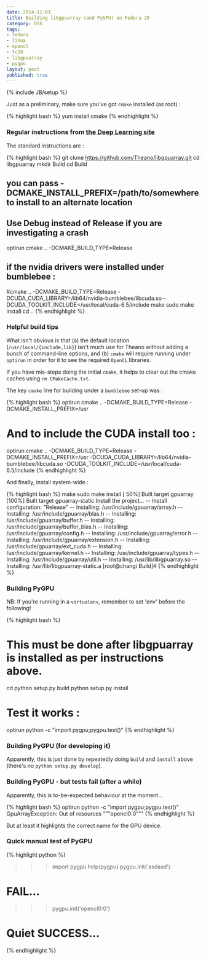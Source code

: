 ```yaml
---
date: 2014-11-03
title: Building libgpuarray (and PyGPU) on Fedora 20
category: OSS
tags:
- fedora
- linux
- opencl
- fc20
- libgpuarray
- pygpu
layout: post
published: true
---
```

{% include JB/setup %}

Just as a preliminary, make sure you've got ```cmake``` installed (as root) :

{% highlight bash %}
yum install cmake
{% endhighlight %}

### Regular instructions from [the Deep Learning site](http://deeplearning.net/software/libgpuarray/installation.html)

The standard instructions are :

{% highlight bash %}
git clone https://github.com/Theano/libgpuarray.git
cd libgpuarray
mkdir Build
cd Build
## you can pass -DCMAKE_INSTALL_PREFIX=/path/to/somewhere to install to an alternate location
## Use Debug instead of Release if you are investigating a crash
optirun cmake .. -DCMAKE_BUILD_TYPE=Release 
## if the nvidia drivers were installed under bumblebee :
#cmake .. -DCMAKE_BUILD_TYPE=Release -DCUDA_CUDA_LIBRARY=/lib64/nvidia-bumblebee/libcuda.so -DCUDA_TOOLKIT_INCLUDE=/usr/local/cuda-6.5/include
make
sudo make install
cd ..
{% endhighlight %}

### Helpful build tips

What isn't obvious is that (a) the default location (```/usr/local/{include,lib}```) isn't much use for Theano without adding a bunch of command-line options, and (b) ```cmake``` will require running under ```optirun``` in order for it to see the required ```OpenCL``` libraries.

If you have mis-steps doing the initial ```cmake```, it helps to clear out the cmake caches using ```rm CMakeCache.txt```.

The key ```cmake``` line for building under a ```bumblebee``` set-up was : 

{% highlight bash %}
optirun cmake .. -DCMAKE_BUILD_TYPE=Release -DCMAKE_INSTALL_PREFIX=/usr
# And to include the CUDA install too :
optirun cmake .. -DCMAKE_BUILD_TYPE=Release -DCMAKE_INSTALL_PREFIX=/usr -DCUDA_CUDA_LIBRARY=/lib64/nvidia-bumblebee/libcuda.so -DCUDA_TOOLKIT_INCLUDE=/usr/local/cuda-6.5/include
{% endhighlight %}

And finally, install system-wide :

{% highlight bash %}
make
sudo make install
[ 50%] Built target gpuarray
[100%] Built target gpuarray-static
Install the project...
-- Install configuration: "Release"
-- Installing: /usr/include/gpuarray/array.h
-- Installing: /usr/include/gpuarray/blas.h
-- Installing: /usr/include/gpuarray/buffer.h
-- Installing: /usr/include/gpuarray/buffer_blas.h
-- Installing: /usr/include/gpuarray/config.h
-- Installing: /usr/include/gpuarray/error.h
-- Installing: /usr/include/gpuarray/extension.h
-- Installing: /usr/include/gpuarray/ext_cuda.h
-- Installing: /usr/include/gpuarray/kernel.h
-- Installing: /usr/include/gpuarray/types.h
-- Installing: /usr/include/gpuarray/util.h
-- Installing: /usr/lib/libgpuarray.so
-- Installing: /usr/lib/libgpuarray-static.a
[root@changi Build]# 
{% endhighlight %}

### Building PyGPU 

NB: If you're running in a ```virtualenv```, remember to set 'env' before the following!

{% highlight bash %}
# This must be done after libgpuarray is installed as per instructions above.
cd <main-libgpuarray-directory>
python setup.py build
python setup.py install

# Test it works : 
optirun python -c "import pygpu;pygpu.test()"
{% endhighlight %}


### Building PyGPU (for developing it)

Apparently, this is just done by repeatedly doing ```build``` and ```install``` above (there's no ```python setup.py develop```).


### Building PyGPU - but tests fail (after a while)

Apparently, this is to-be-expected behaviour at the moment...

{% highlight bash %}
optirun python -c "import pygpu;pygpu.test()"
GpuArrayException: Out of resources
"""opencl0:0"""
{% endhighlight %}

But at least it highlights the correct name for the GPU device.

### Quick manual test of PyGPU 

{% highlight python %}
>>> import pygpu
>>> help(pygpu)
>>> pygpu.init('asdasd')
# FAIL...
>>> pygpu.init('opencl0:0')
# Quiet SUCCESS...
{% endhighlight %}

